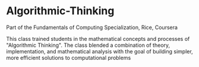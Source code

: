 # Algorithmic-Thinking
Part of the Fundamentals of Computing Specialization, Rice, Coursera

This class trained students in the mathematical concepts and
processes of "Algorithmic Thinking". The class blended a combination
of theory, implementation, and mathematical analysis with the goal of
building simpler, more efficient solutions to computational problems
